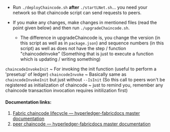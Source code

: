 - Run `./deployChaincode.sh` **after** `./startLNet.sh`... you need your network so that chaincode script can send requests to peers.

- If you make any changes, make changes in mentioned files (read the point given below) and then run `./upgradeChaincode.sh`.
    - The difference in upgradeChaincode is, you change the version (in this script as well as in `package.json`) and sequence numbers (in this script) as well as does not have the step / function "chaincodeInvoke" (Something that is just to execute a function which is updating / writing something) 

`chaincodeInvokeInit` ~ For invoking the init function (useful to perform a 'presetup' of ledger)
`chaincodeInvoke` ~ Basically same as `chaincodeInvokeInit` but just without `--IsInit` (So this call to peers won't be registered as initialization of chaincode ~ just to remind you, remember any chaincode transaction invocation requires initilization first)

#### Documentation links:
1. [Fabric chaincode lifecycle — hyperledger-fabricdocs master documentation](https://hyperledger-fabric.readthedocs.io/en/release-2.0/chaincode_lifecycle.html#step-three-approve-a-chaincode-definition-for-your-organization)
2. [peer chaincode — hyperledger-fabricdocs master documentation](https://hyperledger-fabric.readthedocs.io/en/latest/commands/peerchaincode.html#flags)

